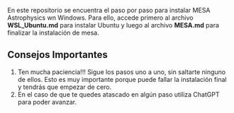 En este repositorio se encuentra el paso por paso para instalar MESA Astrophysics wn Windows. Para ello, accede primero al archivo **WSL_Ubuntu.md** para instalar Ubuntu y luego al archivo **MESA.md**  para finalizar la instalación de mesa. 

## Consejos Importantes

1. Ten mucha paciencia!!! Sigue los pasos uno a uno, sin saltarte ninguno de ellos. Esto es muy importante porque puede fallar la instalación final y tendrás que empezar de cero. 
2. En el caso de que te quedes atascado en algún paso utiliza ChatGPT para poder avanzar. 